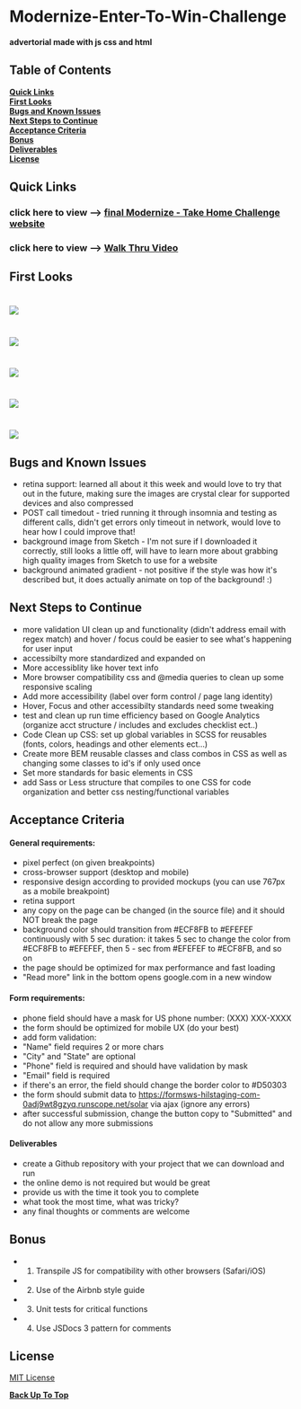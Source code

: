 # Modernize-Enter-To-Win-Challenge
#### advertorial made with js css and html


## Table of Contents

**[Quick Links](#Quick-Links)**<br>
**[First Looks](#First-Looks)**<br>
**[Bugs and Known Issues](#Bugs-and-Known-Issues)**<br>
**[Next Steps to Continue](#Next-Steps-to-Continue)**<br>
**[Acceptance Criteria](#Acceptance-Criteria)**<br>
**[Bonus](#Bonus)**<br>
**[Deliverables](#Deliverables)**<br>
**[License](#License)**<br>


## Quick Links

### click here to view --> [final Modernize - Take Home Challenge website](https://jessamyn27.github.io/Modernize-Enter-To-Win-Challenge/)

### click here to view --> [Walk Thru Video](https://drive.google.com/file/d/1-RfFzPpIHkNmVnkdTuEEu12hDgwqQs4K/view?usp=sharing)


## First Looks

# ![](assets/images/screenshots/screenshot-1.png)
# ![](assets/images/screenshots/screenshot-2.png)
# ![](assets/images/screenshots/screenshot-3.png)
# ![](assets/images/screenshots/screenshot-4.png)
# ![](assets/images/screenshots/screenshot-5.png)


## Bugs and Known Issues

- retina support: learned all about it this week and would love to try that out in the future, making sure the images are crystal clear for supported devices and also compressed
- POST call timedout - tried running it through insomnia and testing as different calls, didn't get errors only timeout in network, would love to hear how I could improve that!
- background image from Sketch - I'm not sure if I downloaded it correctly, still looks a little off, will have to learn more about grabbing high quality images from Sketch to use for a website
- background animated gradient - not positive if the style was how it's described but, it does actually animate on top of the background! :)


## Next Steps to Continue

- more validation UI clean up and functionality (didn't address email with regex match) and hover / focus could be easier to see what's happening for user input
- accessibilty more standardized and expanded on
- More accessiblity like hover text info
- More browser compatibility css and @media queries to clean up some responsive scaling
- Add more accessibility (label over form control / page lang identity)
- Hover, Focus and other accessibilty standards need some tweaking
- test and clean up run time efficiency based on Google Analytics (organize acct structure / includes and excludes checklist ect..)
- Code Clean up CSS: set up global variables in SCSS for reusables (fonts, colors, headings and other elements ect...)
- Create more BEM reusable classes and class combos in CSS as well as changing some classes to id's if only used once
- Set more standards for basic elements in CSS
- add Sass or Less structure that compiles to one CSS for code organization and better css nesting/functional variables 


## Acceptance Criteria

#### General requirements:
- pixel perfect (on given breakpoints)
- cross-browser support (desktop and mobile)
- responsive design according to provided mockups (you can use 767px as a mobile breakpoint)
- retina support
- any copy on the page can be changed (in the source file) and it should NOT break the page
- background color should transition from #ECF8FB to #EFEFEF continuously with 5 sec duration: it takes 5 sec to change the color from #ECF8FB to #EFEFEF, then 5 - sec from #EFEFEF to #ECF8FB, and so on
- the page should be optimized for max performance and fast loading
- "Read more" link in the bottom opens google.com in a new window

#### Form requirements:
- phone field should have a mask for US phone number: (XXX) XXX-XXXX
- the form should be optimized for mobile UX (do your best)
- add form validation:
- "Name" field requires 2 or more chars
- "City" and "State" are optional
- "Phone" field is required and should have validation by mask
- "Email" field is required
- if there's an error, the field should change the border color to #D50303
- the form should submit data to https://formsws-hilstaging-com-0adj9wt8gzyq.runscope.net/solar via ajax (ignore any errors)
- after successful submission, change the button copy to "Submitted" and do not allow any more submissions

#### Deliverables
- create a Github repository with your project that we can download and run
- the online demo is not required but would be great
- provide us with the time it took you to complete
- what took the most time, what was tricky?
- any final thoughts or comments are welcome


## Bonus

- 1. Transpile JS for compatibility with other browsers (Safari/iOS)
- 2. Use of the Airbnb style guide
- 3. Unit tests for critical functions
- 4. Use JSDocs 3 pattern for comments


## License

[MIT License](https://opensource.org/licenses/MIT)


**[Back Up To Top](#Modernize-Enter-To-Win-Challenge)**
